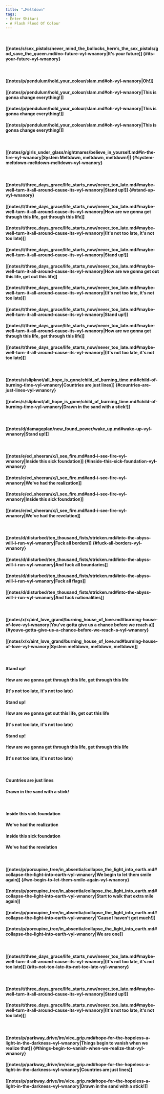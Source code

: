 ```yaml
---
title: "…Meltdown"
tags:
- Enter Shikari
- A Flash Flood Of Colour
---
```

&nbsp;
#### [[notes/s/sex_pistols/never_mind_the_bollocks_here’s_the_sex_pistols/god_save_the_queen.md#no-future-vyl-wnanory|It's your future]] {#its-your-future-vyl-wnanory}
&nbsp;
#### [[notes/p/pendulum/hold_your_colour/slam.md#oh-vyl-wnanory|Oh!]]
#### [[notes/p/pendulum/hold_your_colour/slam.md#oh-vyl-wnanory|This is gonna change everything!]]
#### [[notes/p/pendulum/hold_your_colour/slam.md#oh-vyl-wnanory|This is gonna change everything!]]
#### [[notes/p/pendulum/hold_your_colour/slam.md#oh-vyl-wnanory|This is gonna change everything!]]
&nbsp;
#### [[notes/g/girls_under_glass/nightmares/believe_in_yourself.md#in-the-fire-vyl-wnanory|System Meltdown, meltdown, meltdown!]] {#system-meltdown-meltdown-meltdown-vyl-wnanory}
&nbsp;
#### [[notes/t/three_days_grace/life_starts_now/never_too_late.md#maybe-well-turn-it-all-around-cause-its-vyl-wnanory|Stand up!]] {#stand-up-vyl-wnanory}
#### [[notes/t/three_days_grace/life_starts_now/never_too_late.md#maybe-well-turn-it-all-around-cause-its-vyl-wnanory|How are we gonna get through this life, get through this life]]
#### [[notes/t/three_days_grace/life_starts_now/never_too_late.md#maybe-well-turn-it-all-around-cause-its-vyl-wnanory|(It's not too late, it's not too late)]]
#### [[notes/t/three_days_grace/life_starts_now/never_too_late.md#maybe-well-turn-it-all-around-cause-its-vyl-wnanory|Stand up!]]
#### [[notes/t/three_days_grace/life_starts_now/never_too_late.md#maybe-well-turn-it-all-around-cause-its-vyl-wnanory|How are we gonna get out this life, get out this life]]
#### [[notes/t/three_days_grace/life_starts_now/never_too_late.md#maybe-well-turn-it-all-around-cause-its-vyl-wnanory|(It's not too late, it's not too late)]]
#### [[notes/t/three_days_grace/life_starts_now/never_too_late.md#maybe-well-turn-it-all-around-cause-its-vyl-wnanory|Stand up!]]
#### [[notes/t/three_days_grace/life_starts_now/never_too_late.md#maybe-well-turn-it-all-around-cause-its-vyl-wnanory|How are we gonna get through this life, get through this life]]
#### [[notes/t/three_days_grace/life_starts_now/never_too_late.md#maybe-well-turn-it-all-around-cause-its-vyl-wnanory|(It's not too late, it's not too late)]]
&nbsp;
#### [[notes/s/slipknot/all_hope_is_gone/child_of_burning_time.md#child-of-burning-time-vyl-wnanory|Countries are just lines]] {#countries-are-just-lines-vyl-wnanory}
#### [[notes/s/slipknot/all_hope_is_gone/child_of_burning_time.md#child-of-burning-time-vyl-wnanory|Drawn in the sand with a stick!]]
&nbsp;
#### [[notes/d/damageplan/new_found_power/wake_up.md#wake-up-vyl-wnanory|Stand up!]]
&nbsp;
#### [[notes/e/ed_sheeran/x/i_see_fire.md#and-i-see-fire-vyl-wnanory|Inside this sick foundation]] {#inside-this-sick-foundation-vyl-wnanory}
#### [[notes/e/ed_sheeran/x/i_see_fire.md#and-i-see-fire-vyl-wnanory|We've had the realization]]
#### [[notes/e/ed_sheeran/x/i_see_fire.md#and-i-see-fire-vyl-wnanory|Inside this sick foundation]]
#### [[notes/e/ed_sheeran/x/i_see_fire.md#and-i-see-fire-vyl-wnanory|We've had the revelation]]
&nbsp;
#### [[notes/d/disturbed/ten_thousand_fists/stricken.md#into-the-abyss-will-i-run-vyl-wnanory|Fuck all borders]] {#fuck-all-borders-vyl-wnanory}
#### [[notes/d/disturbed/ten_thousand_fists/stricken.md#into-the-abyss-will-i-run-vyl-wnanory|And fuck all boundaries]]
#### [[notes/d/disturbed/ten_thousand_fists/stricken.md#into-the-abyss-will-i-run-vyl-wnanory|Fuck all flags]]
#### [[notes/d/disturbed/ten_thousand_fists/stricken.md#into-the-abyss-will-i-run-vyl-wnanory|And fuck nationalities]]
&nbsp;
#### [[notes/x/x/aint_love_grand/burning_house_of_love.md#burning-house-of-love-vyl-wnanory|You've gotta give us a chance before we reach a]] {#youve-gotta-give-us-a-chance-before-we-reach-a-vyl-wnanory}
#### [[notes/x/x/aint_love_grand/burning_house_of_love.md#burning-house-of-love-vyl-wnanory|System meltdown, meltdown, meltdown]]
&nbsp;
#### Stand up!
#### How are we gonna get through this life, get through this life
#### (It's not too late, it's not too late)
#### Stand up!
#### How are we gonna get out this life, get out this life
#### (It's not too late, it's not too late)
#### Stand up!
#### How are we gonna get through this life, get through this life
#### (It's not too late, it's not too late)
&nbsp;
#### Countries are just lines
#### Drawn in the sand with a stick!
&nbsp;
#### Inside this sick foundation
#### We've had the realization
#### Inside this sick foundation
#### We've had the revelation
&nbsp;
#### [[notes/p/porcupine_tree/in_absentia/collapse_the_light_into_earth.md#collapse-the-light-into-earth-vyl-wnanory|We begin to let them smile again]] {#we-begin-to-let-them-smile-again-vyl-wnanory}
#### [[notes/p/porcupine_tree/in_absentia/collapse_the_light_into_earth.md#collapse-the-light-into-earth-vyl-wnanory|Start to walk that extra mile again]]
#### [[notes/p/porcupine_tree/in_absentia/collapse_the_light_into_earth.md#collapse-the-light-into-earth-vyl-wnanory|'Cause I haven't got much!]]
#### [[notes/p/porcupine_tree/in_absentia/collapse_the_light_into_earth.md#collapse-the-light-into-earth-vyl-wnanory|We are one]]
&nbsp;
#### [[notes/t/three_days_grace/life_starts_now/never_too_late.md#maybe-well-turn-it-all-around-cause-its-vyl-wnanory|(It's not too late, it's not too late)]] {#its-not-too-late-its-not-too-late-vyl-wnanory}
&nbsp;
#### [[notes/t/three_days_grace/life_starts_now/never_too_late.md#maybe-well-turn-it-all-around-cause-its-vyl-wnanory|Stand up!]]
#### [[notes/t/three_days_grace/life_starts_now/never_too_late.md#maybe-well-turn-it-all-around-cause-its-vyl-wnanory|(It's not too late, it's not too late)]]
&nbsp;
#### [[notes/p/parkway_drive/ire/vice_grip.md#hope-for-the-hopeless-a-light-in-the-darkness-vyl-wnanory|Things begin to vanish when we realize that]] {#things-begin-to-vanish-when-we-realize-that-vyl-wnanory}
#### [[notes/p/parkway_drive/ire/vice_grip.md#hope-for-the-hopeless-a-light-in-the-darkness-vyl-wnanory|Countries are just lines]]
#### [[notes/p/parkway_drive/ire/vice_grip.md#hope-for-the-hopeless-a-light-in-the-darkness-vyl-wnanory|Drawn in the sand with a stick!]]
